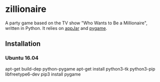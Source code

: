# zillionaire
A party game based on the TV show "Who Wants to Be a Millionaire", written in Python. It relies on [appJar](https://appjar.info) and [pygame](https://www.pygame.org).

## Installation
### Ubuntu 16.04
apt-get build-dep python-pygame
apt-get install python3-tk python3-pip libfreetype6-dev
pip3 install pygame
